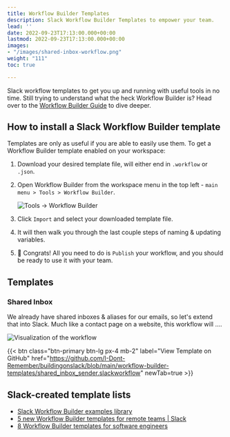 ```yaml
---
title: Workflow Builder Templates
description: Slack Workflow Builder Templates to empower your team.
lead: ''
date: 2022-09-23T17:13:00.000+00:00
lastmod: 2022-09-23T17:13:00.000+00:00
images:
- "/images/shared-inbox-workflow.png"
weight: "111"
toc: true

---
```

Slack workflow templates to get you up and running with useful tools in no time. Still trying to understand what the heck Workflow Builder is? Head over to the [Workflow Builder Guide](/docs/slack/workflow-builder-ultimate-guide/) to dive deeper.

## How to install a Slack Workflow Builder template

Templates are only as useful if you are able to easily use them. To get a Workflow Builder template enabled on your workspace:

1. Download your desired template file, will either end in `.workflow` or `.json`.
2. Open Workflow Builder from the workspace menu in the top left - `main menu > Tools > Workflow Builder`.

   
   ![Tools -> Workflow Builder](/images/slack-open-workflow-builder.jpeg)
3. Click `Import` and select your downloaded template file.
4. It will then walk you through the last couple steps of naming & updating variables.
5. 🥳 Congrats! All you need to do is `Publish` your workflow, and you should be ready to use it with your team.

## Templates

### Shared Inbox

We already have shared inboxes & aliases for our emails, so let's extend that into Slack. Much like a contact page on a website, this workflow will ....

![Visualization of the workflow](/images/shared-inbox-workflow.png)

{{< btn class="btn-primary btn-lg px-4 mb-2" label="View Template on GitHub" href="https://github.com/I-Dont-Remember/buildingonslack/blob/main/workflow-builder-templates/shared_inbox_sender.slackworkflow" newTab=true >}}

## Slack-created template lists

* [Slack Workflow Builder examples library](https://slack.com/slack-tips/workflow-builder-examples)
* [5 new Workflow Builder templates for remote teams | Slack](https://slack.com/blog/productivity/workflow-builder-templates-remote-teams)
* [8 Workflow Builder templates for software engineers](https://slack.com/resources/using-slack/workflow-builder-templates-for-software-engineers)